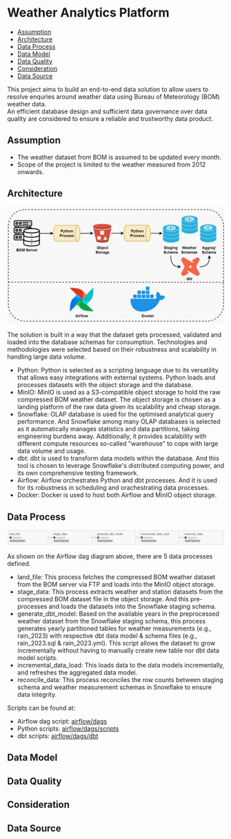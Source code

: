 # Weather Analytics Platform
- [Assumption](#Assumption)
- [Architecture](#Architecture)
- [Data Process](#Data-Process)
- [Data Model](#Data-Model)
- [Data Quality](#Data-Quality)
- [Consideration](#Consideration)
- [Data Source](#Data-Source)

This project aims to build an end-to-end data solution to allow users to resolve enquries around weather data using Bureau of Meteorology (BOM) weather data. <br>
An efficient database design and sufficient data governance over data quality are considered to ensure a reliable and trustworthy data product.

## Assumption
- The weather dataset from BOM is assumed to be updated every month.
- Scope of the project is limited to the weather measured from 2012 onwards.

## Architecture
<img src="./images/architecture diagram.JPG" width="800">

The solution is built in a way that the dataset gets processed, validated and loaded into the database schemas for consumption.
Technologies and methodologies were selected based on their robustness and scalability in handling large data volume.

- Python: Python is selected as a scripting language due to its versatility that allows 
easy integrations with external systems. Python loads and processes datasets with the object
storage and the database.
- MinIO: MinIO is used as a S3-compatible object storage to hold the raw compressed BOM weather
dataset. The object storage is chosen as a landing platform of the raw data given its scalability and cheap storage.
- Snowflake: OLAP database is used for the optimised analytical query performance. And Snowflake among many OLAP databases is selected as it automatically manages statistics and
data partitions, taking engineering burdens away. Additionally, it provides scalability with
different compute resources so-called "warehouse" to cope with large data volume and usage.
- dbt: dbt is used to transform data models within the database. And this tool is chosen to
leverage Snowflake's distributed computing power, and its own comprehensive testing framework.
- Airflow: Airflow orchestrates Python and dbt processes. And it is used for its robustness in
scheduling and orachestrating data processes.
- Docker: Docker is used to host both Airflow and MinIO object storage.

## Data Process
<img src="./images/airflow dag.png" width="800">

As shown on the Airflow dag diagram above, there are 5 data processes defined.
- land_file: This process fetches the compressed BOM weather dataset from the BOM
server via FTP and loads into the MinIO object storage.
- stage_data: This process extracts weather and station datasets from the
compressed BOM dataset file in the object storage. And this pre-processes and
loads the datasets into the Snowflake staging schema.
- generate_dbt_model: Based on the available years in the preprocessed weather dataset
from the Snowflake staging schema, this process generates yearly partitioned tables for
weather measurements (e.g., rain_2023) with respective dbt data model & schema files (e.g., rain_2023.sql & rain_2023.yml). 
This script allows the dataset to grow incrementally without having to manually create new table nor dbt data model scripts.
- incremental_data_load: This loads data to the data models incrementally, and refreshes
the aggregated data model.
- reconcile_data: This process reconciles the row counts between staging schema and
weather measurement schemas in Snowflake to ensure data integrity.

Scripts can be found at:
- Airflow dag script: [airflow/dags](https://github.com/TravisH0301/weather_analytics_platform/tree/main/airflow/dags)
- Python scripts: [airflow/dags/scripts](https://github.com/TravisH0301/weather_analytics_platform/tree/main/airflow/dags/scripts)
- dbt scripts: [airflow/dags/dbt](https://github.com/TravisH0301/weather_analytics_platform/tree/main/airflow/dags/dbt)

## Data Model


## Data Quality


## Consideration


## Data Source
